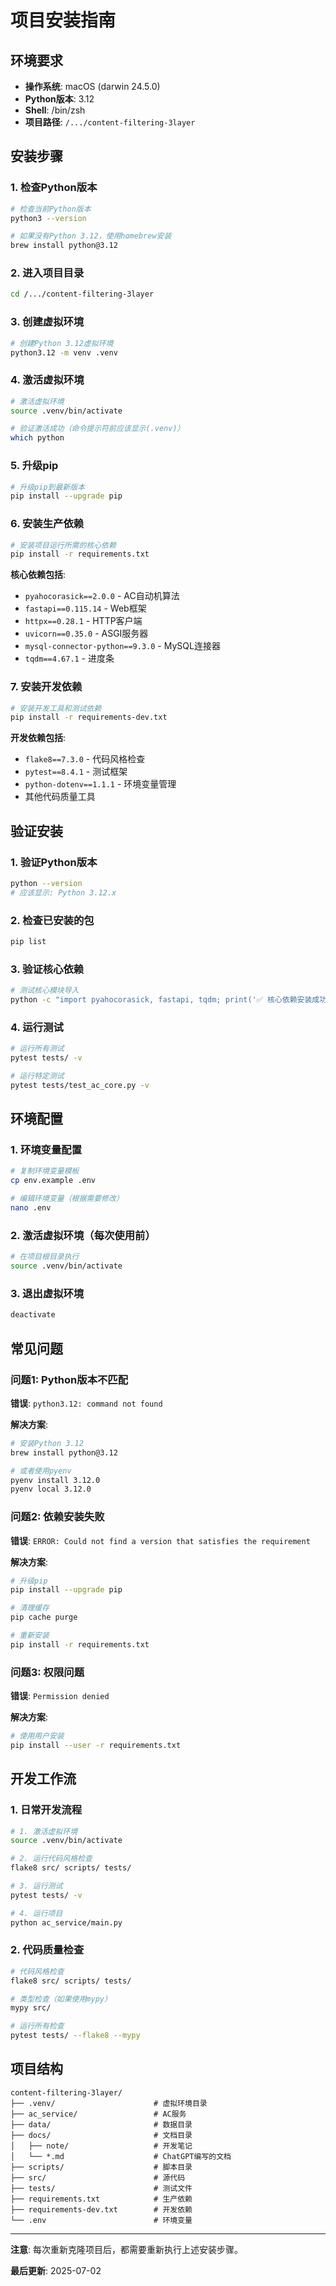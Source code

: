 # 项目安装指南

## 环境要求

- **操作系统**: macOS (darwin 24.5.0)
- **Python版本**: 3.12
- **Shell**: /bin/zsh
- **项目路径**: `/.../content-filtering-3layer`

## 安装步骤

### 1. 检查Python版本

```bash
# 检查当前Python版本
python3 --version

# 如果没有Python 3.12，使用homebrew安装
brew install python@3.12
```

### 2. 进入项目目录

```bash
cd /.../content-filtering-3layer
```

### 3. 创建虚拟环境

```bash
# 创建Python 3.12虚拟环境
python3.12 -m venv .venv
```

### 4. 激活虚拟环境

```bash
# 激活虚拟环境
source .venv/bin/activate

# 验证激活成功（命令提示符前应该显示(.venv)）
which python
```

### 5. 升级pip

```bash
# 升级pip到最新版本
pip install --upgrade pip
```

### 6. 安装生产依赖

```bash
# 安装项目运行所需的核心依赖
pip install -r requirements.txt
```

**核心依赖包括**:

- `pyahocorasick==2.0.0` - AC自动机算法
- `fastapi==0.115.14` - Web框架
- `httpx==0.28.1` - HTTP客户端
- `uvicorn==0.35.0` - ASGI服务器
- `mysql-connector-python==9.3.0` - MySQL连接器
- `tqdm==4.67.1` - 进度条

### 7. 安装开发依赖

```bash
# 安装开发工具和测试依赖
pip install -r requirements-dev.txt
```

**开发依赖包括**:

- `flake8==7.3.0` - 代码风格检查
- `pytest==8.4.1` - 测试框架
- `python-dotenv==1.1.1` - 环境变量管理
- 其他代码质量工具

## 验证安装

### 1. 验证Python版本

```bash
python --version
# 应该显示: Python 3.12.x
```

### 2. 检查已安装的包

```bash
pip list
```

### 3. 验证核心依赖

```bash
# 测试核心模块导入
python -c "import pyahocorasick, fastapi, tqdm; print('✅ 核心依赖安装成功')"
```

### 4. 运行测试

```bash
# 运行所有测试
pytest tests/ -v

# 运行特定测试
pytest tests/test_ac_core.py -v
```

## 环境配置

### 1. 环境变量配置

```bash
# 复制环境变量模板
cp env.example .env

# 编辑环境变量（根据需要修改）
nano .env
```

### 2. 激活虚拟环境（每次使用前）

```bash
# 在项目根目录执行
source .venv/bin/activate
```

### 3. 退出虚拟环境

```bash
deactivate
```

## 常见问题

### 问题1: Python版本不匹配

**错误**: `python3.12: command not found`

**解决方案**:

```bash
# 安装Python 3.12
brew install python@3.12

# 或者使用pyenv
pyenv install 3.12.0
pyenv local 3.12.0
```

### 问题2: 依赖安装失败

**错误**: `ERROR: Could not find a version that satisfies the requirement`

**解决方案**:

```bash
# 升级pip
pip install --upgrade pip

# 清理缓存
pip cache purge

# 重新安装
pip install -r requirements.txt
```

### 问题3: 权限问题

**错误**: `Permission denied`

**解决方案**:

```bash
# 使用用户安装
pip install --user -r requirements.txt
```

## 开发工作流

### 1. 日常开发流程

```bash
# 1. 激活虚拟环境
source .venv/bin/activate

# 2. 运行代码风格检查
flake8 src/ scripts/ tests/

# 3. 运行测试
pytest tests/ -v

# 4. 运行项目
python ac_service/main.py
```

### 2. 代码质量检查

```bash
# 代码风格检查
flake8 src/ scripts/ tests/

# 类型检查（如果使用mypy）
mypy src/

# 运行所有检查
pytest tests/ --flake8 --mypy
```

## 项目结构

```text
content-filtering-3layer/
├── .venv/                      # 虚拟环境目录
├── ac_service/                 # AC服务
├── data/                       # 数据目录
├── docs/                       # 文档目录
│   ├── note/                   # 开发笔记
│   └── *.md                    # ChatGPT编写的文档
├── scripts/                    # 脚本目录
├── src/                        # 源代码
├── tests/                      # 测试文件
├── requirements.txt            # 生产依赖
├── requirements-dev.txt        # 开发依赖
└── .env                        # 环境变量
```

---

**注意**: 每次重新克隆项目后，都需要重新执行上述安装步骤。

**最后更新**: 2025-07-02
